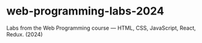 # web-programming-labs-2024
Labs from the Web Programming course — HTML, CSS, JavaScript, React, Redux. (2024)
